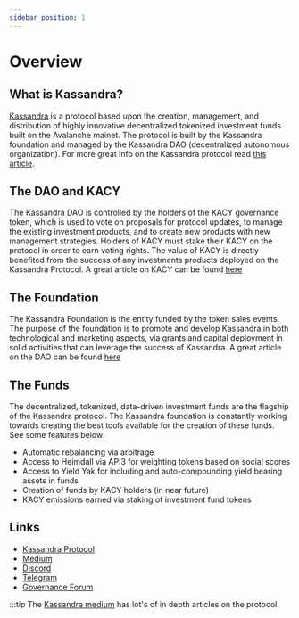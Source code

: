```yaml
---
sidebar_position: 1
---
```


# Overview

## What is Kassandra?

[Kassandra](https://kassandra.finance) is a protocol based upon the creation, management, and distribution of highly innovative decentralized tokenized investment funds built on the Avalanche mainet. The protocol is built by the Kassandra foundation and managed by the Kassandra DAO (decentralized autonomous organization). For more great info on the Kassandra protocol read [this article](https://kassandrafoundation.medium.com/kassandra-protocol-d9cb71c02b02).

## The DAO and KACY

The Kassandra DAO is controlled by the holders of the KACY governance token, which is used to vote on proposals for protocol updates, to manage the existing investment products, and to create new products with new management strategies. Holders of KACY must stake their KACY on the protocol in order to earn voting rights. The value of KACY is directly benefited from the success of any investments products deployed on the Kassandra Protocol. A great article on KACY can be found [here](https://kassandrafoundation.medium.com/kassandra-dao-token-8bc046d55a00)

## The Foundation

The Kassandra Foundation is the entity funded by the token sales events. The purpose of the foundation is to promote and develop Kassandra in both technological and marketing aspects, via grants and capital deployment in solid activities that can leverage the success of Kassandra. A great article on the DAO can be found [here](https://kassandrafoundation.medium.com/kassandra-foundation-team-4f46bf13c887)

## The Funds

The decentralized, tokenized, data-driven investment funds are the flagship of the Kassandra protocol. The Kassandra foundation is constantly working towards creating the best tools available for the creation of these funds. See some features below:

- Automatic rebalancing via arbitrage
- Access to Heimdall via API3 for weighting tokens based on social scores
- Access to Yield Yak for including and auto-compounding yield bearing assets in funds
- Creation of funds by KACY holders (in near future)
- KACY emissions earned via staking of investment fund tokens

## Links

- [Kassandra Protocol](https://kassandra.finance/)
- [Medium](https://kassandrafoundation.medium.com/)
- [Discord](https://discord.gg/gBP9RM3hgG)
- [Telegram](https://t.me/KassandraDAO)
- [Governance Forum](https://gov.kassandra.finance/)

:::tip
The [Kassandra medium](https://kassandrafoundation.medium.com/) has lot's of in depth articles on the protocol.
